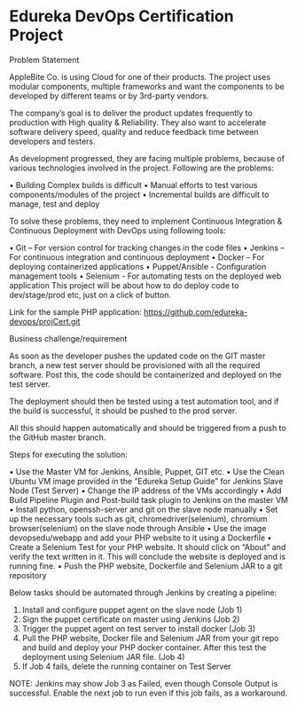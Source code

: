 # Edureka DevOps Certification Project
Problem Statement 
 
AppleBite Co. is using Cloud for one of their products. The project uses modular components, multiple frameworks and want the components to be developed by different teams or by 3rd-party vendors.

The company’s goal is to deliver the product updates frequently to production with High quality & Reliability. They also want to accelerate software delivery speed, quality and reduce feedback time between developers and testers.  

As development progressed, they are facing multiple problems, because of various technologies involved in the project. Following are the problems: 

•	Building Complex builds is difficult 
•	Manual efforts to test various components/modules of the project 
•	Incremental builds are difficult to manage, test and deploy 

To solve these problems, they need to implement Continuous Integration & Continuous Deployment with DevOps using following tools:  

•	Git – For version control for tracking changes in the code files 
•	Jenkins – For continuous integration and continuous deployment 
•	Docker – For deploying containerized applications 
•	Puppet/Ansible - Configuration management tools 
•	Selenium - For automating tests on the deployed web application This project will be about how to do deploy code to dev/stage/prod etc, just on a click of button.  
 
Link for the sample PHP application: https://github.com/edureka-devops/projCert.git

Business challenge/requirement 

As soon as the developer pushes the updated code on the GIT master branch, a new test server should be provisioned with all the required software. Post this, the code should be containerized and deployed on the test server.  

The deployment should then be tested using a test automation tool, and if the build is successful, it should be pushed to the prod server. 

All this should happen automatically and should be triggered from a push to the GitHub master branch.   

Steps for executing the solution:

•	Use the Master VM for Jenkins, Ansible, Puppet, GIT etc. 
•	Use the Clean Ubuntu VM image provided in the “Edureka Setup Guide” for Jenkins Slave Node (Test Server) 
•	Change the IP address of the VMs accordingly 
•	Add Build Pipeline Plugin and Post-build task plugin to Jenkins on the master VM 
•	Install python, openssh-server and git on the slave node manually 
•	Set up the necessary tools such as git, chromedriver(selenium), chromium browser(selenium) on the slave node through Ansible 
•	Use the image devopsedu/webapp and add your PHP website to it using a Dockerfile 
•	Create a Selenium Test for your PHP website. It should click on “About” and verify the text written in it. This will conclude the website is deployed and is running fine. 
•	Push the PHP website, Dockerfile and Selenium JAR to a git repository

Below tasks should be automated through Jenkins by creating a pipeline: 

1.	Install and configure puppet agent on the slave node (Job 1) 
2.	Sign the puppet certificate on master using Jenkins (Job 2) 
3.	Trigger the puppet agent on test server to install docker (Job 3) 
4.	Pull the PHP website, Docker file and Selenium JAR from your git repo and build and deploy your PHP docker container. After this test the deployment using Selenium JAR file. (Job 4) 
5.	If Job 4 fails, delete the running container on Test Server 

NOTE: Jenkins may show Job 3 as Failed, even though Console Output is successful. Enable the next job to run even if this job fails, as a workaround. 
